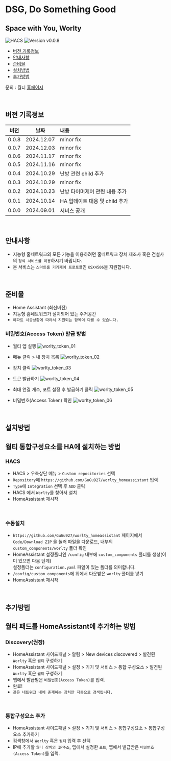 # DSG, Do Something Good

## Space with You, Worlty

![HACS][hacs-shield]
![Version v0.0.8][version-shield]

- [버전 기록정보](#version-history)
- [안내사항](#안내사항)
- [준비물](#준비물)
- [설치방법](#설치방법)
- [추가방법](#추가방법)

문의 : 월티 [홈페이지](https://worlty.com)

<br/>

## 버전 기록정보

| 버전  |    날짜    | 내용                           |
| :---: | :--------: | :----------------------------- |
| 0.0.8 | 2024.12.07 | minor fix                      |
| 0.0.7 | 2024.12.03 | minor fix                      |
| 0.0.6 | 2024.11.17 | minor fix                      |
| 0.0.5 | 2024.11.16 | minor fix                      |
| 0.0.4 | 2024.10.29 | 난방 관련 child 추가           |
| 0.0.3 | 2024.10.29 | minor fix                      |
| 0.0.2 | 2024.10.23 | 난방 타이머제어 관련 내용 추가 |
| 0.0.1 | 2024.10.14 | HA 업데이트 대응 및 child 추가 |
| 0.0.0 | 2024.09.01 | 서비스 공개                    |

<br/>

## 안내사항

- 지능형 홈네트워크의 모든 기능을 이용하려면 홈네트워크 장치 제조사 혹은 건설사의 `정식 서비스를 이용`하시기 바랍니다.
- 본 서비스는 `스마트홈 기기제어 프로토콜`인 `KSX4506`을 지원합니다.

<br/>

## 준비물

- Home Assistant (최신버전)
- 지능형 홈네트워크가 설치되어 있는 주거공간
- `아파트 시공상황에 따라서 지원되는 항목이 다를 수 있습니다.`

### 비밀번호(Access Token) 발급 방법

- 월티 앱 실행
  ![worlty_token_01](/img/worlty_token_01.jpg)
  <br/>

- 메뉴 클릭 > 내 장치 목록
  ![worlty_token_02](/img/worlty_token_02.jpg)
  <br/>

- 장치 클릭
  ![worlty_token_03](/img/worlty_token_03.jpg)
  <br/>

- 토큰 발급하기
  ![worlty_token_04](/img/worlty_token_04.jpg)
  <br/>

- 최대 연결 개수, 포트 설정 후 발급하기 클릭
  ![worlty_token_05](/img/worlty_token_05.jpg)
  <br/>

- 비밀번호(Access Token) 확인
  ![worlty_token_06](/img/worlty_token_06.jpg)

<br/>

## 설치방법

## 월티 통합구성요소를 HA에 설치하는 방법

### HACS

- HACS > 우측상단 메뉴 > `Custom repositories` 선택
- `Repository`에 `https://github.com/GuGu927/worlty_homeassistant` 입력
- `Type`에 `Integration` 선택 후 `ADD` 클릭
- HACS 에서 `Worlty`를 찾아서 설치
- HomeAssistant 재시작

<br/>

### 수동설치

- `https://github.com/GuGu927/worlty_homeassistant` 페이지에서 `Code/Download ZIP` 을 눌러 파일을 다운로드, 내부의 `custom_components/worlty` 폴더 확인
- HomeAssistant 설정폴더인 `/config` 내부에 `custom_components` 폴더를 생성(이미 있으면 다음 단계)<br/>설정폴더는 `configuration.yaml` 파일이 있는 폴더를 의미합니다.<br>
- `/config/custom_components`에 위에서 다운받은 `worlty` 폴더를 넣기<br>
- HomeAssistant 재시작

<br/>

## 추가방법

## 월티 패드를 HomeAssistant에 추가하는 방법

### Discovery(**권장**)

- HomeAssistant 사이드패널 > 알림 > New devices discovered > 발견된 `Worlty` 혹은 `월티` 구성하기<br>
- HomeAssistant 사이드패널 > 설정 > 기기 및 서비스 > 통합 구성요소 > 발견된 `Worlty` 혹은 `월티` 구성하기<br>
- 앱에서 발급받은 `비밀번호(Access Token)`를 입력.<br>
- 완료!
- `같은 네트워크 내에 존재하는 장치만 자동으로 검색됩니다.`

<br/>

### 통합구성요소 추가

- HomeAssistant 사이드패널 > 설정 > 기기 및 서비스 > 통합구성요소 > 통합구성요소 추가하기<br>
- 검색창에서 `Worlty` 혹은 `월티` 입력 후 선택<br>
- IP에 추가할 `월티 장치의 IP주소`, 앱에서 설정한 `포트`, 앱에서 발급받은 `비밀번호(Access Token)`를 입력.

[version-shield]: https://img.shields.io/badge/version-v0.0.8-orange.svg
[hacs-shield]: https://img.shields.io/badge/HACS-Custom-red.svg
